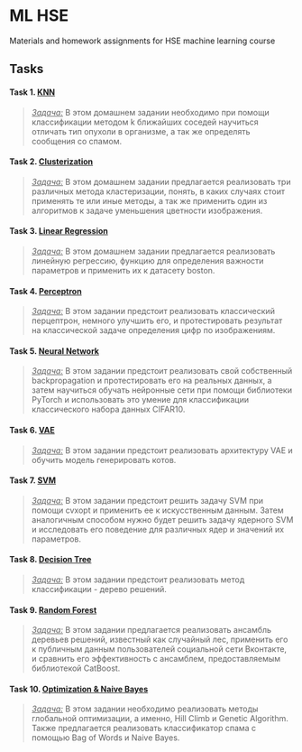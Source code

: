 # ML HSE

Materials and homework assignments for HSE machine learning course

## Tasks
#### Task 1. [KNN](/Homeworks/Homework_1)
>   <ins><i>Задача:</i></ins> В этом домашнем задании 
> необходимо при помощи классификации методом k
> ближайших соседей научиться отличать тип опухоли
> в организме, а так же определять сообщения со спамом.

#### Task 2. [Clusterization](/Homeworks/Homework_2)
>    <ins><i>Задача:</i></ins> В этом домашнем задании
> предлагается реализовать три различных метода кластеризации,
> понять, в каких случаях стоит применять те или иные методы, 
> а так же применить один из алгоритмов
> к задаче уменьшения цветности изображения.

#### Task 3. [Linear Regression](/Homeworks/Homework_3)
>   <ins><i>Задача:</i></ins> В этом домашнем задании предлагается реализовать
> линейную регрессию, функцию для определения важности параметров 
> и применить их к датасету boston.

#### Task 4. [Perceptron](/Homeworks/Homework_4)
>   <ins><i>Задача:</i></ins> В этом задании 
> предстоит реализовать классический перцептрон, 
> немного улучшить его, и протестировать результат на 
> классической задаче определения цифр по изображениям.

#### Task 5. [Neural Network](/Homeworks/Homework_5)
>   <ins><i>Задача:</i></ins> В этом задании 
>  предстоит реализовать свой собственный backpropagation
> и протестировать его на реальных данных, а затем
> научиться обучать нейронные сети при помощи
> библиотеки PyTorch и использовать это умение для
> классификации классического набора данных CIFAR10.

#### Task 6. [VAE](/Homeworks/Homework_6)
>   <ins><i>Задача:</i></ins> В этом задании 
>  предстоит реализовать архитектуру VAE и обучить 
>  модель генерировать котов.

#### Task 7. [SVM](/Homeworks/Homework_7)
>   <ins><i>Задача:</i></ins> В этом задании
> предстоит решить задачу SVM при помощи cvxopt
> и применить ее к искусственным данным. Затем
> аналогичным способом нужно будет решить задачу
> ядерного SVM и исследовать его поведение
> для различных ядер и значений их параметров.

#### Task 8. [Decision Tree](/Homeworks/Homework_8)
> <ins><i>Задача:</i></ins> В этом задании предстоит реализовать 
> метод классификации - дерево решений.

#### Task 9. [Random Forest](/Homeworks/Homework_9)
> <ins><i>Задача:</i></ins> В этом задании предлагается
> реализовать ансамбль деревьев решений, известный как
> случайный лес, применить его к публичным данным пользователей
> социальной сети Вконтакте, и сравнить его эффективность
> с ансамблем, предоставляемым библиотекой CatBoost.

#### Task 10. [Optimization & Naive Bayes](/Homeworks/Homework_10)
> <ins><i>Задача:</i></ins> В этом задании необходимо реализовать методы
> глобальной оптимизации, а именно, Hill Climb и Genetic Algorithm.\
> Также предлагается реализовать классификатор спама с помощью Bag of Words
> и Naive Bayes.
